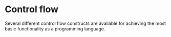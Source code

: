 # Control flow

Several different control flow constructs are available for achieving the most basic functionality as a programming language.
